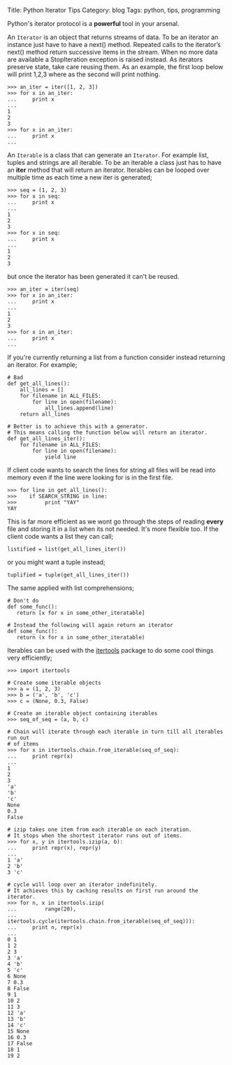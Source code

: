 Title: Python Iterator Tips
Category: blog
Tags: python, tips, programming

Python's iterator protocol is a **powerful** tool in your arsenal.

An `Iterator` is an object that returns streams of data.
To be an iterator an instance just have to have a next() method.
Repeated calls to the iterator’s next() method return successive items in the
stream. When no more data are available a StopIteration exception is
raised instead.
As iterators preserve state, take care reusing them.
As an example, the first loop below will print 1,2,3 where as the second 
will print nothing.

```
>>> an_iter = iter([1, 2, 3])
>>> for x in an_iter:
...     print x
...
1
2
3
>>> for x in an_iter:
...     print x
...
```


An `Iterable` is a class that can generate an `Iterator`. For example 
list, tuples and strings are all iterable. To be an iterable a class
just has to have an __iter__ method that will return an iterator.
Iterables can be looped over multiple time as each time a new iter is generated;
```
>>> seq = (1, 2, 3)
>>> for x in seq:
...     print x
...
1
2
3
>>> for x in seq:
...     print x
...
1
2
3
```
but once the iterator has been generated it can't be reused.
```
>>> an_iter = iter(seq)
>>> for x in an_iter:
...     print x
...
1
2
3
>>> for x in an_iter:
...     print x
...
```



If you're currently returning a list from a function consider instead
returning an iterator.  For example;

```
# Bad
def get_all_lines():
    all_lines = []
    for filename in ALL_FILES:
        for line in open(filename):
            all_lines.append(line)
    return all_lines

# Better is to achieve this with a generator.
# This means calling the function below will return an iterator.
def get_all_lines_iter():
    for filename in ALL_FILES:
        for line in open(filename):
            yield line
```


If client code wants to search the lines for string all files will be read
into memory even if the line were looking for is in the first file.

```
>>> for line in get_all_lines():
>>>    if SEARCH_STRING in line:
>>>         print "YAY"
YAY
```

This is far more efficient as we wont go through the steps of reading
**every** file and storing it in a list when its not needed.
It's more flexible too. If the client code wants a list they can call;

```
listified = list(get_all_lines_iter())
```

or you might want a tuple instead;
```
tuplified = tuple(get_all_lines_iter())
```

The same applied with list comprehensions;

```
# Don't do
def some_func():
   return [x for x in some_other_iteratable]

# Instead the following will again return an iterator
def some_func():
   return (x for x in some_other_iteratable)
```

Iterables can be used with the
[itertools](https://docs.python.org/2/library/itertools.html) package to do
some cool things very efficiently;

```
>>> import itertools

# Create some iterable objects
>>> a = (1, 2, 3)
>>> b = ('a', 'b', 'c')
>>> c = (None, 0.3, False)

# Create an iterable object containing iterables
>>> seq_of_seq = (a, b, c)

# Chain will iterate through each iterable in turn till all iterables run out
# of items
>>> for x in itertools.chain.from_iterable(seq_of_seq):
...     print repr(x)
...
1
2
3
'a'
'b'
'c'
None
0.3
False

# izip takes one item from each iterable on each iteration.
# It stops when the shortest iterator runs out of items.
>>> for x, y in itertools.izip(a, b):
...     print repr(x), repr(y)
...
1 'a'
2 'b'
3 'c'

# cycle will loop over an iterator indefinitely.
# It achieves this by caching results on first run around the iterator.
>>> for n, x in itertools.izip(
...         range(20),
...         itertools.cycle(itertools.chain.from_iterable(seq_of_seq))):
...     print n, repr(x)
...
0 1
1 2
2 3
3 'a'
4 'b'
5 'c'
6 None
7 0.3
8 False
9 1
10 2
11 3
12 'a'
13 'b'
14 'c'
15 None
16 0.3
17 False
18 1
19 2
```
